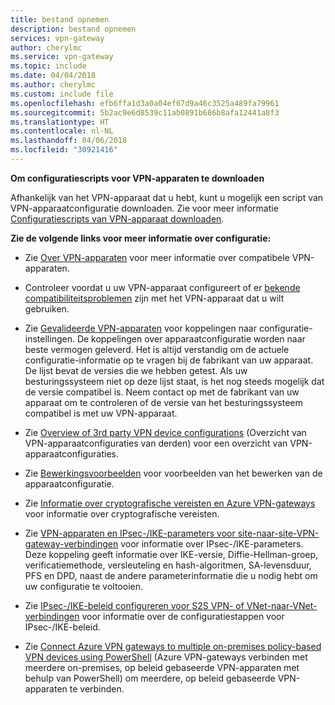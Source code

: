 ```yaml
---
title: bestand opnemen
description: bestand opnemen
services: vpn-gateway
author: cherylmc
ms.service: vpn-gateway
ms.topic: include
ms.date: 04/04/2018
ms.author: cherylmc
ms.custom: include file
ms.openlocfilehash: efb6ffa1d3a0a04ef67d9a46c3525a489fa79961
ms.sourcegitcommit: 5b2ac9e6d8539c11ab0891b686b8afa12441a8f3
ms.translationtype: HT
ms.contentlocale: nl-NL
ms.lasthandoff: 04/06/2018
ms.locfileid: "30921416"
---
```

**Om configuratiescripts voor VPN-apparaten te downloaden**

Afhankelijk van het VPN-apparaat dat u hebt, kunt u mogelijk een script van VPN-apparaatconfiguratie downloaden. Zie voor meer informatie [Configuratiescripts van VPN-apparaat downloaden](../articles/vpn-gateway/vpn-gateway-download-vpndevicescript.md).

**Zie de volgende links voor meer informatie over configuratie:**

- Zie [Over VPN-apparaten](../articles/vpn-gateway/vpn-gateway-about-vpn-devices.md) voor meer informatie over compatibele VPN-apparaten.

- Controleer voordat u uw VPN-apparaat configureert of er [bekende compatibiliteitsproblemen](../articles/vpn-gateway/vpn-gateway-about-vpn-devices.md#known) zijn met het VPN-apparaat dat u wilt gebruiken.

- Zie [Gevalideerde VPN-apparaten](../articles/vpn-gateway/vpn-gateway-about-vpn-devices.md#devicetable) voor koppelingen naar configuratie-instellingen. De koppelingen over apparaatconfiguratie worden naar beste vermogen geleverd. Het is altijd verstandig om de actuele configuratie-informatie op te vragen bij de fabrikant van uw apparaat. De lijst bevat de versies die we hebben getest. Als uw besturingssysteem niet op deze lijst staat, is het nog steeds mogelijk dat de versie compatibel is. Neem contact op met de fabrikant van uw apparaat om te controleren of de versie van het besturingssysteem compatibel is met uw VPN-apparaat.

- Zie [Overview of 3rd party VPN device configurations](../articles/vpn-gateway/vpn-gateway-3rdparty-device-config-overview.md) (Overzicht van VPN-apparaatconfiguraties van derden) voor een overzicht van VPN-apparaatconfiguraties.

- Zie [Bewerkingsvoorbeelden](../articles/vpn-gateway/vpn-gateway-about-vpn-devices.md#editing) voor voorbeelden van het bewerken van de apparaatconfiguratie.

- Zie [Informatie over cryptografische vereisten en Azure VPN-gateways](../articles/vpn-gateway/vpn-gateway-about-compliance-crypto.md) voor informatie over cryptografische vereisten.

- Zie [VPN-apparaten en IPsec-/IKE-parameters voor site-naar-site-VPN-gateway-verbindingen](../articles/vpn-gateway/vpn-gateway-about-vpn-devices.md#ipsec) voor informatie over IPsec-/IKE-parameters. Deze koppeling geeft informatie over IKE-versie, Diffie-Hellman-groep, verificatiemethode, versleuteling en hash-algoritmen, SA-levensduur, PFS en DPD, naast de andere parameterinformatie die u nodig hebt om uw configuratie te voltooien.

- Zie [IPsec-/IKE-beleid configureren voor S2S VPN- of VNet-naar-VNet-verbindingen](../articles/vpn-gateway/vpn-gateway-ipsecikepolicy-rm-powershell.md) voor informatie over de configuratiestappen voor IPsec-/IKE-beleid.

- Zie [Connect Azure VPN gateways to multiple on-premises policy-based VPN devices using PowerShell](../articles/vpn-gateway/vpn-gateway-connect-multiple-policybased-rm-ps.md) (Azure VPN-gateways verbinden met meerdere on-premises, op beleid gebaseerde VPN-apparaten met behulp van PowerShell) om meerdere, op beleid gebaseerde VPN-apparaten te verbinden.
